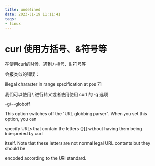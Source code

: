 ```yaml
---
title: undefined
date: 2023-01-19 11:11:41
tags:
- linux
---
```


# curl 使用方括号、&符号等

在使用curl的时候，遇到方括号、& 符号等

会报类似的错误：

illegal character in range specification at pos 71

我们可以使用 \ 进行转义或者使用使用 curl 的 -g 选项

-g/--globoff

This option switches off the "URL globbing parser". When you set this option, you can

specify URLs that contain the letters {}[] without having them being interpreted by curl

itself. Note that these letters are not normal legal URL contents but they should be

encoded according to the URI standard.
